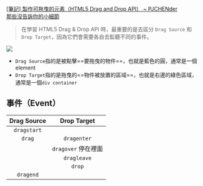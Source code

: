 [[筆記] 製作可拖曳的元素（HTML5 Drag and Drop API） ~ PJCHENder<br>那些沒告訴你的小細節](https://pjchender.blogspot.com/2017/08/html5-drag-and-drop-api.html)

> 在學習 HTML5 Drag & Drop API 時，最重要的是去區分 `Drag Source` 和 `Drop Target`，因為它們會需要各自去監聽不同的事件。

![](https://1.bp.blogspot.com/-yw9WFaksyB4/WaDkUJyGE9I/AAAAAAAA0uY/TYanhU_7-P8jcXoRWpyo99jBw3AoZYCbACLcBGAs/s640/%25E8%259E%25A2%25E5%25B9%2595%25E5%25BF%25AB%25E7%2585%25A7%2B2017-08-26%2B%25E4%25B8%258A%25E5%258D%258810.58.05.png)

- `Drag Source`指的是被點擊==要拖曳的物件==，也就是藍色的圓，通常是一個 element
- `Drop Target`指的是拖曳的==物件被放置的區域==，也就是右邊的綠色區域，通常是一個`div container`

## 事件（Event）
| Drag Source |     Drop Target     |
|:-----------:|:-------------------:|
| `dragstart` |                     |
|   `drag`    |     `dragenter`     |
|             | `dragover` 停在裡面 |
|             |     `dragleave`     |
|             |       `drop`        |
|  `dragend`  |                     |


